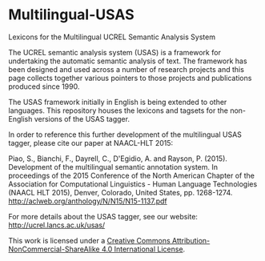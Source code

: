 # Multilingual-USAS
Lexicons for the Multilingual UCREL Semantic Analysis System 

The UCREL semantic analysis system (USAS) is a framework for undertaking the 
automatic semantic analysis of text. The framework has been designed and 
used across a number of research projects and this page collects 
together various pointers to those projects and publications produced 
since 1990.

The USAS framework initially in English is being extended to other languages.
This repository houses the lexicons and tagsets for the non-English versions
of the USAS tagger.

In order to reference this further development of the multilingual USAS 
tagger, please cite our paper at NAACL-HLT 2015: 

Piao, S., Bianchi, F., Dayrell, C., D'Egidio, A. and Rayson, P. (2015). 
Development of the multilingual semantic annotation system. In 
proceedings of the 2015 Conference of the North American Chapter of the 
Association for Computational Linguistics - Human Language Technologies 
(NAACL HLT 2015), Denver, Colorado, United States, pp. 1268-1274.
http://aclweb.org/anthology/N/N15/N15-1137.pdf

For more details about the USAS tagger, see our website:
http://ucrel.lancs.ac.uk/usas/

This work is licensed under a 
<a rel="license" href="http://creativecommons.org/licenses/by-nc-sa/4.0/">Creative 
Commons Attribution-NonCommercial-ShareAlike 4.0 International 
License</a>.
